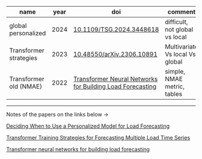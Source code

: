 | name                  | year | doi                                                                                                  | comment                              |
|-----------------------|------|------------------------------------------------------------------------------------------------------|--------------------------------------|
| global personalized   | 2024 | [10.1109/TSG.2024.3448618](https://doi.org/10.1109/TSG.2024.3448618)                                | difficult, not global vs local       |
| Transformer strategies| 2023 | [10.48550/arXiv.2306.10891](https://arxiv.org/abs/2306.10891)                                       | Multivariate Vs local Vs global      |
| Transformer old (NMAE)| 2022 | [Transformer Neural Networks for Building Load Forecasting](https://www.researchgate.net/publication/367221543_Transformer_Neural_Networks_for_Building_Load_Forecasting) | simple, NMAE metric, tables          |

---
Notes of the papers on the links below -> 

[Deciding When to Use a Personalized Model for Load Forecasting ](https://cooked-flier-beb.notion.site/Deciding-When-to-Use-a-Personalized-Model-for-Load-Forecasting-21a065be0c03806eabdce8a6033a3b8b?source=copy_link)

[Transformer Training Strategies for Forecasting Multiple Load Time Series](https://cooked-flier-beb.notion.site/Transformer-Training-Strategies-for-Forecasting-Multiple-Load-Time-Series-21a065be0c0380bd9336e683ffdb62ee?source=copy_link)

[Transformer neural networks for building load forecasting](https://cooked-flier-beb.notion.site/Transformer-neural-networks-for-building-load-forecasting-21b065be0c038054851feb01a01b2b73?source=copy_link)